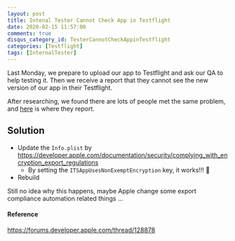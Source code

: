 ```yaml
---
layout: post
title: Intenal Tester Cannot Check App in Testflight
date: 2020-02-15 11:57:00
comments: true
disqus_category_id: TesterCannotCheckAppinTestflight
categories: [Testflight]
tags: [InternalTester]
---
```


Last Monday, we prepare to upload our app to Testflight and ask our QA to help testing it. Then we receive a report that they cannot see the new version of our app in their Testflight.

After researching, we found there are lots of people met the same problem, and [here](https://forums.developer.apple.com/thread/128878) is where they report.

## Solution

- Update the `Info.plist` by https://developer.apple.com/documentation/security/complying_with_encryption_export_regulations
	- By setting the `ITSAppUsesNonExemptEncryption` key, it works!!! 🎉
- Rebuild

Still no idea why this happens, maybe Apple change some export compliance automation related things ...

#### Reference

https://forums.developer.apple.com/thread/128878
